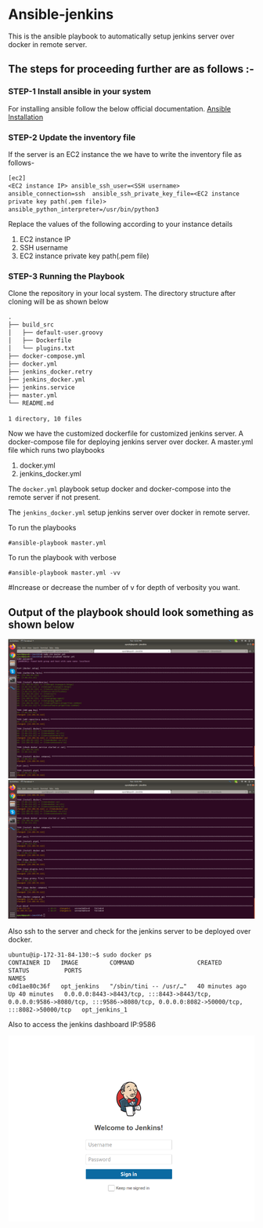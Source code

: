 # Ansible-jenkins
This is the ansible playbook to automatically setup jenkins server over docker in remote server.
## The steps for proceeding further are as follows :-
### STEP-1 Install ansible in your system
For installing ansible follow the below official documentation.
[Ansible Installation](https://docs.ansible.com/ansible/latest/installation_guide/intro_installation.html)
### STEP-2 Update the inventory file
If the server is an EC2 instance the we have to write the inventory file as follows-

```
[ec2]
<EC2 instance IP> ansible_ssh_user=<SSH username> ansible_connection=ssh  ansible_ssh_private_key_file=<EC2 instance private key path(.pem file)> ansible_python_interpreter=/usr/bin/python3
```
Replace the values of the following according to your instance details
1. EC2 instance IP
2. SSH username
3. EC2 instance private key path(.pem file)
### STEP-3 Running the Playbook
Clone the repository in your local system.
The directory structure after cloning will be as shown below
```
.
├── build_src
│   ├── default-user.groovy
│   ├── Dockerfile
│   └── plugins.txt
├── docker-compose.yml
├── docker.yml
├── jenkins_docker.retry
├── jenkins_docker.yml
├── jenkins.service
├── master.yml
└── README.md

1 directory, 10 files
```
Now we have the customized dockerfile for customized jenkins server.
A docker-compose file for deploying jenkins server over docker.
A master.yml file which runs two playbooks 
1. docker.yml
2. jenkins_docker.yml

The `docker.yml` playbook setup docker and docker-compose into the remote server if not present.

The `jenkins_docker.yml` setup jenkins server over docker in remote server.

To run the playbooks
```
#ansible-playbook master.yml
```
To run the playbook with verbose 
```
#ansible-playbook master.yml -vv
```
#Increase or decrease the number of v for depth of verbosity you want.

## Output of the playbook should look something as shown below
![output1](https://github.com/AyushGupta88/Ansible-jenkins/blob/2cb93ab611037cda1aa4f76f3c0697a7d0c56b2e/Screenshot%20from%202021-09-28%2012-22-42.png "Logo Title Text 1")
![output2](https://github.com/AyushGupta88/Ansible-jenkins/blob/2cb93ab611037cda1aa4f76f3c0697a7d0c56b2e/Screenshot%20from%202021-09-28%2012-22-47.png "Logo Title Text 1")

Also ssh to the server and check for the jenkins server to be deployed over docker.

```
ubuntu@ip-172-31-84-130:~$ sudo docker ps
CONTAINER ID   IMAGE         COMMAND                  CREATED          STATUS          PORTS                                                                                                                               NAMES
c0d1ae80c36f   opt_jenkins   "/sbin/tini -- /usr/…"   40 minutes ago   Up 40 minutes   0.0.0.0:8443->8443/tcp, :::8443->8443/tcp, 0.0.0.0:9586->8080/tcp, :::9586->8080/tcp, 0.0.0.0:8082->50000/tcp, :::8082->50000/tcp   opt_jenkins_1
```
Also to access the jenkins dashboard 
IP:9586

![output2](https://github.com/AyushGupta88/Ansible-jenkins/blob/35824ad12d9f4095f527635e4508fb653f31bf70/image_2021_09_28T07_04_18_832Z.png)
  
  
